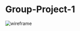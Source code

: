 # Group-Project-1

![wireframe](https://user-images.githubusercontent.com/77074964/112418127-4eb58480-8cff-11eb-8845-bdc00082ac2f.jpg)
